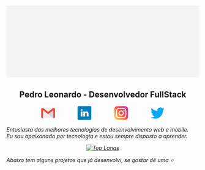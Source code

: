 <div align="center">
    <img src="./assets/HelloWorld.gif">

## Pedro Leonardo - Desenvolvedor FullStack

</div>
<p align="center">
  <a href="mailto:xpedroleonardodev@gmail.com"><img src="./assets/gmail.svg" width="36" title="Gmail"></a> &nbsp; &nbsp; &nbsp; &nbsp; &nbsp; &nbsp; &nbsp; 
  <a href="https://www.linkedin.com/in/xpedroleonardo/" target="_blank"><img src="./assets/linkedin.svg" width="36" title="LinkedIn"></a> &nbsp; &nbsp; &nbsp; &nbsp; &nbsp; &nbsp; &nbsp; 
  <a href="https://www.instagram.com/xpedroleonardo" target="_blank"><img src="./assets/instagram.svg" width="36" title="Instagram"></a> &nbsp; &nbsp; &nbsp; &nbsp; &nbsp; &nbsp; &nbsp; 
  <a href="https://twitter.com/xpedroleonardo" target="_blank"><img src="./assets/twitter.svg" width="36" title="Twitter"></a>
</p>

<p><em>
Entusiasta das melhores tecnologias de desenvolvimento web e mobile.
<br/>
Eu sou apaixonado por tecnologia e estou sempre disposto a aprender.
<br/><em>
</p>

<div align="center">


[![Top Langs](https://github-readme-stats.vercel.app/api/top-langs/?username=xpedroleonardo&layout=compact)](https://github.com/anuraghazra/github-readme-stats)

<!-- ![Anurag's github stats](https://github-readme-stats.vercel.app/api?username=&show_icons=true&hide=contribs,prs) -->

</div>

<p><em>
Abaixo tem alguns projetos que já desenvolvi, se gostar dê uma ⭐️</em>
</p>
